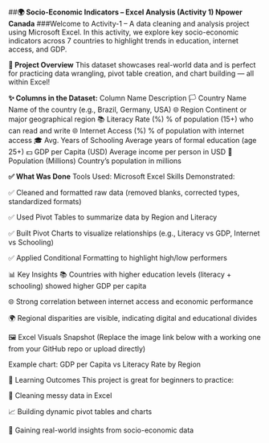 ##**🌍 Socio-Economic Indicators – Excel Analysis (Activity 1) Npower Canada**
###Welcome to Activity-1 – 
A data cleaning and analysis project using Microsoft Excel. In this activity, we explore key socio-economic indicators across 7 countries to highlight trends in education, internet access, and GDP.

**📁 Project Overview**
This dataset showcases real-world data and is perfect for practicing data wrangling, pivot table creation, and chart building — all within Excel!

**✨ Columns in the Dataset:**
Column Name	Description
🏳️ Country Name	Name of the country (e.g., Brazil, Germany, USA)
🌐 Region	Continent or major geographical region
📚 Literacy Rate (%)	% of population (15+) who can read and write
🌐 Internet Access (%)	% of population with internet access
🎓 Avg. Years of Schooling	Average years of formal education (age 25+)
💵 GDP per Capita (USD)	Average income per person in USD
👥 Population (Millions)	Country’s population in millions

**✅ What Was Done**
Tools Used: Microsoft Excel
Skills Demonstrated:

✅ Cleaned and formatted raw data (removed blanks, corrected types, standardized formats)

✅ Used Pivot Tables to summarize data by Region and Literacy

✅ Built Pivot Charts to visualize relationships (e.g., Literacy vs GDP, Internet vs Schooling)

✅ Applied Conditional Formatting to highlight high/low performers

📊 Key Insights
📚 Countries with higher education levels (literacy + schooling) showed higher GDP per capita

🌐 Strong correlation between internet access and economic performance

🌍 Regional disparities are visible, indicating digital and educational divides

🖼️ Excel Visuals Snapshot
(Replace the image link below with a working one from your GitHub repo or upload directly)



Example chart: GDP per Capita vs Literacy Rate by Region

📌 Learning Outcomes
This project is great for beginners to practice:

📑 Cleaning messy data in Excel

📈 Building dynamic pivot tables and charts

🧠 Gaining real-world insights from socio-economic data




